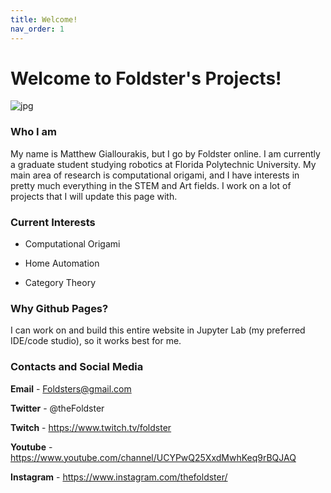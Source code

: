 ```yaml
---
title: Welcome!
nav_order: 1
---
```


# Welcome to Foldster's Projects!

![jpg](https://pbs.twimg.com/profile_images/1033816840030625793/j8mdJ51U.jpg)

### Who I am

My name is Matthew Giallourakis, but I go by Foldster online. I am currently a graduate student studying robotics at Florida Polytechnic University. 
My main area of research is computational origami, and I have interests in pretty much everything in the STEM and Art fields. 
I work on a lot of projects that I will update this page with.

### Current Interests

* Computational Origami

* Home Automation

* Category Theory


### Why Github Pages?

I can work on and build this entire website in Jupyter Lab (my preferred IDE/code studio), so it works best for me.


### Contacts and Social Media

**Email** - Foldsters@gmail.com

**Twitter** - @theFoldster

**Twitch** - <https://www.twitch.tv/foldster>

**Youtube** - <https://www.youtube.com/channel/UCYPwQ25XxdMwhKeq9rBQJAQ>

**Instagram** - <https://www.instagram.com/thefoldster/>


